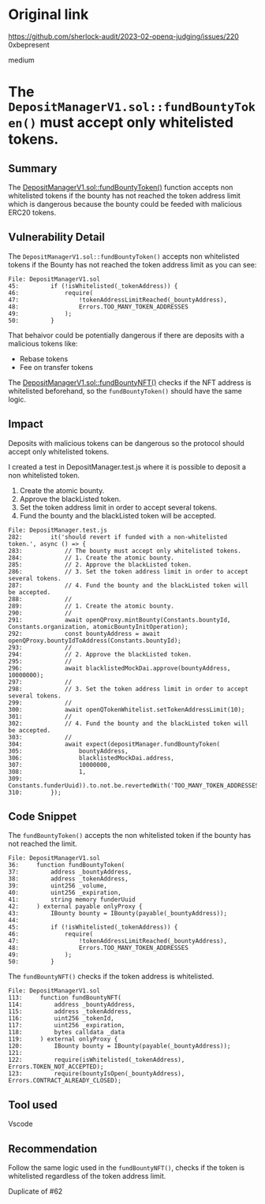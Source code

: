 # Original link
https://github.com/sherlock-audit/2023-02-openq-judging/issues/220
0xbepresent

medium

# The ```DepositManagerV1.sol::fundBountyToken()``` must accept only whitelisted tokens.

## Summary

The [DepositManagerV1.sol::fundBountyToken()](https://github.com/sherlock-audit/2023-02-openq/blob/main/contracts/DepositManager/Implementations/DepositManagerV1.sol#L36) function accepts non whitelisted tokens if the bounty has not reached the token address limit which is dangerous because the bounty could be feeded with malicious ERC20 tokens.

## Vulnerability Detail

The ```DepositManagerV1.sol::fundBountyToken()``` accepts non whitelisted tokens if the Bounty has not reached the token address limit as you can see:

```solidity
File: DepositManagerV1.sol
45:         if (!isWhitelisted(_tokenAddress)) {
46:             require(
47:                 !tokenAddressLimitReached(_bountyAddress),
48:                 Errors.TOO_MANY_TOKEN_ADDRESSES
49:             );
50:         }
```

That behaivor could be potentially dangerous if there are deposits with a malicious tokens like:
- Rebase tokens
- Fee on transfer tokens

The [DepositManagerV1.sol::fundBountyNFT()](https://github.com/sherlock-audit/2023-02-openq/blob/main/contracts/DepositManager/Implementations/DepositManagerV1.sol#LL113-L123C79) checks if the NFT address is whitelisted beforehand, so the ```fundBountyToken()``` should have the same logic.

## Impact

Deposits with malicious tokens can be dangerous so the protocol should accept only whitelisted tokens.

I created a test in DepositManager.test.js where it is possible to deposit a non whitelisted token.

1. Create the atomic bounty.
2. Approve the blackListed token.
3. Set the token address limit in order to accept several tokens.
4. Fund the bounty and the blackListed token will be accepted.

```solidity
File: DepositManager.test.js
282: 		it('should revert if funded with a non-whitelisted token.', async () => {
283: 			// The bounty must accept only whitelisted tokens.
284: 			// 1. Create the atomic bounty.
285: 			// 2. Approve the blackListed token.
286: 			// 3. Set the token address limit in order to accept several tokens.
287: 			// 4. Fund the bounty and the blackListed token will be accepted.
288: 			//
289: 			// 1. Create the atomic bounty.
290: 			//
291: 			await openQProxy.mintBounty(Constants.bountyId, Constants.organization, atomicBountyInitOperation);
292: 			const bountyAddress = await openQProxy.bountyIdToAddress(Constants.bountyId);
293: 			//
294: 			// 2. Approve the blackListed token.
295: 			//
296: 			await blacklistedMockDai.approve(bountyAddress, 10000000);
297: 			//
298: 			// 3. Set the token address limit in order to accept several tokens.
299: 			//
300: 			await openQTokenWhitelist.setTokenAddressLimit(10);
301: 			//
302: 			// 4. Fund the bounty and the blackListed token will be accepted.
303: 			// 
304: 			await expect(depositManager.fundBountyToken(
305: 				bountyAddress,
306: 				blacklistedMockDai.address,
307: 				10000000,
308: 				1,
309: 				Constants.funderUuid)).to.not.be.revertedWith('TOO_MANY_TOKEN_ADDRESSES');
310: 		});
```

## Code Snippet

The ```fundBountyToken()``` accepts the non whitelisted token if the bounty has not reached the limit.

```solidity
File: DepositManagerV1.sol
36:     function fundBountyToken(
37:         address _bountyAddress,
38:         address _tokenAddress,
39:         uint256 _volume,
40:         uint256 _expiration,
41:         string memory funderUuid
42:     ) external payable onlyProxy {
43:         IBounty bounty = IBounty(payable(_bountyAddress));
44: 
45:         if (!isWhitelisted(_tokenAddress)) {
46:             require(
47:                 !tokenAddressLimitReached(_bountyAddress),
48:                 Errors.TOO_MANY_TOKEN_ADDRESSES
49:             );
50:         }
```

The ```fundBountyNFT()``` checks if the token address is whitelisted.

```solidity
File: DepositManagerV1.sol
113:     function fundBountyNFT(
114:         address _bountyAddress,
115:         address _tokenAddress,
116:         uint256 _tokenId,
117:         uint256 _expiration,
118:         bytes calldata _data
119:     ) external onlyProxy {
120:         IBounty bounty = IBounty(payable(_bountyAddress));
121: 
122:         require(isWhitelisted(_tokenAddress), Errors.TOKEN_NOT_ACCEPTED);
123:         require(bountyIsOpen(_bountyAddress), Errors.CONTRACT_ALREADY_CLOSED);
```

## Tool used

Vscode

## Recommendation

Follow the same logic used in the ```fundBountyNFT()```, checks if the token is whitelisted regardless of the token address limit.

Duplicate of #62

